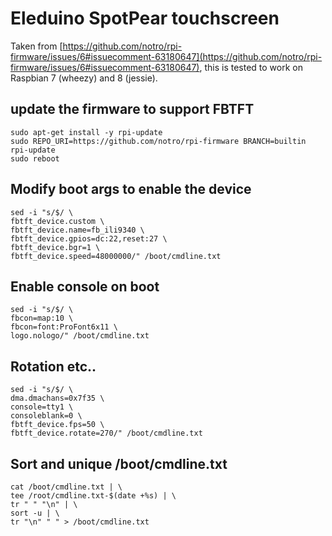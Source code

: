 # Eleduino SpotPear touchscreen
Taken from [https://github.com/notro/rpi-firmware/issues/6#issuecomment-63180647](https://github.com/notro/rpi-firmware/issues/6#issuecomment-63180647), this is tested to work on Raspbian 7 (wheezy) and 8 (jessie).

## update the firmware to support FBTFT

```
sudo apt-get install -y rpi-update
sudo REPO_URI=https://github.com/notro/rpi-firmware BRANCH=builtin rpi-update
sudo reboot
```

## Modify boot args to enable the device

```
sed -i "s/$/ \
fbtft_device.custom \
fbtft_device.name=fb_ili9340 \
fbtft_device.gpios=dc:22,reset:27 \
fbtft_device.bgr=1 \
fbtft_device.speed=48000000/" /boot/cmdline.txt
```

## Enable console on boot

```
sed -i "s/$/ \
fbcon=map:10 \
fbcon=font:ProFont6x11 \
logo.nologo/" /boot/cmdline.txt
```

## Rotation etc..

```
sed -i "s/$/ \
dma.dmachans=0x7f35 \
console=tty1 \
consoleblank=0 \
fbtft_device.fps=50 \
fbtft_device.rotate=270/" /boot/cmdline.txt
```

## Sort and unique /boot/cmdline.txt

```
cat /boot/cmdline.txt | \
tee /root/cmdline.txt-$(date +%s) | \
tr " " "\n" | \
sort -u | \
tr "\n" " " > /boot/cmdline.txt
```
